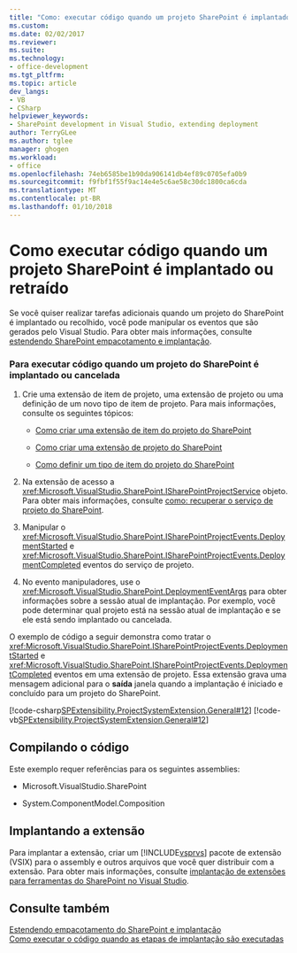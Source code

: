 ```yaml
---
title: "Como: executar código quando um projeto SharePoint é implantado ou retraído | Microsoft Docs"
ms.custom: 
ms.date: 02/02/2017
ms.reviewer: 
ms.suite: 
ms.technology:
- office-development
ms.tgt_pltfrm: 
ms.topic: article
dev_langs:
- VB
- CSharp
helpviewer_keywords:
- SharePoint development in Visual Studio, extending deployment
author: TerryGLee
ms.author: tglee
manager: ghogen
ms.workload:
- office
ms.openlocfilehash: 74eb6585be1b90da906141db4ef89c0705efa0b9
ms.sourcegitcommit: f9fbf1f55f9ac14e4e5c6ae58c30dc1800ca6cda
ms.translationtype: MT
ms.contentlocale: pt-BR
ms.lasthandoff: 01/10/2018
---
```

# <a name="how-to-run-code-when-a-sharepoint-project-is-deployed-or-retracted"></a>Como executar código quando um projeto SharePoint é implantado ou retraído
  Se você quiser realizar tarefas adicionais quando um projeto do SharePoint é implantado ou recolhido, você pode manipular os eventos que são gerados pelo Visual Studio. Para obter mais informações, consulte [estendendo SharePoint empacotamento e implantação](../sharepoint/extending-sharepoint-packaging-and-deployment.md).  
  
### <a name="to-run-code-when-a-sharepoint-project-is-deployed-or-retracted"></a>Para executar código quando um projeto do SharePoint é implantado ou cancelada  
  
1.  Crie uma extensão de item de projeto, uma extensão de projeto ou uma definição de um novo tipo de item de projeto. Para mais informações, consulte os seguintes tópicos:  
  
    -   [Como criar uma extensão de item do projeto do SharePoint](../sharepoint/how-to-create-a-sharepoint-project-item-extension.md)  
  
    -   [Como criar uma extensão de projeto do SharePoint](../sharepoint/how-to-create-a-sharepoint-project-extension.md)  
  
    -   [Como definir um tipo de item do projeto do SharePoint](../sharepoint/how-to-define-a-sharepoint-project-item-type.md)  
  
2.  Na extensão de acesso a <xref:Microsoft.VisualStudio.SharePoint.ISharePointProjectService> objeto. Para obter mais informações, consulte [como: recuperar o serviço de projeto do SharePoint](../sharepoint/how-to-retrieve-the-sharepoint-project-service.md).  
  
3.  Manipular o <xref:Microsoft.VisualStudio.SharePoint.ISharePointProjectEvents.DeploymentStarted> e <xref:Microsoft.VisualStudio.SharePoint.ISharePointProjectEvents.DeploymentCompleted> eventos do serviço de projeto.  
  
4.  No evento manipuladores, use o <xref:Microsoft.VisualStudio.SharePoint.DeploymentEventArgs> para obter informações sobre a sessão atual de implantação. Por exemplo, você pode determinar qual projeto está na sessão atual de implantação e se ele está sendo implantado ou cancelada.  
  
 O exemplo de código a seguir demonstra como tratar o <xref:Microsoft.VisualStudio.SharePoint.ISharePointProjectEvents.DeploymentStarted> e <xref:Microsoft.VisualStudio.SharePoint.ISharePointProjectEvents.DeploymentCompleted> eventos em uma extensão de projeto. Essa extensão grava uma mensagem adicional para o **saída** janela quando a implantação é iniciado e concluído para um projeto do SharePoint.  
  
 [!code-csharp[SPExtensibility.ProjectSystemExtension.General#12](../sharepoint/codesnippet/CSharp/projectsystemexamples/extension/handleprojectdeploymentevents.cs#12)]
 [!code-vb[SPExtensibility.ProjectSystemExtension.General#12](../sharepoint/codesnippet/VisualBasic/projectsystemexamples/extension/handleprojectdeploymentevents.vb#12)]  
  
## <a name="compiling-the-code"></a>Compilando o código  
 Este exemplo requer referências para os seguintes assemblies:  
  
-   Microsoft.VisualStudio.SharePoint  
  
-   System.ComponentModel.Composition  
  
## <a name="deploying-the-extension"></a>Implantando a extensão  
 Para implantar a extensão, criar um [!INCLUDE[vsprvs](../sharepoint/includes/vsprvs-md.md)] pacote de extensão (VSIX) para o assembly e outros arquivos que você quer distribuir com a extensão. Para obter mais informações, consulte [implantação de extensões para ferramentas do SharePoint no Visual Studio](../sharepoint/deploying-extensions-for-the-sharepoint-tools-in-visual-studio.md).  
  
## <a name="see-also"></a>Consulte também  
 [Estendendo empacotamento do SharePoint e implantação](../sharepoint/extending-sharepoint-packaging-and-deployment.md)   
 [Como executar o código quando as etapas de implantação são executadas](../sharepoint/how-to-run-code-when-deployment-steps-are-executed.md)  
  
  
